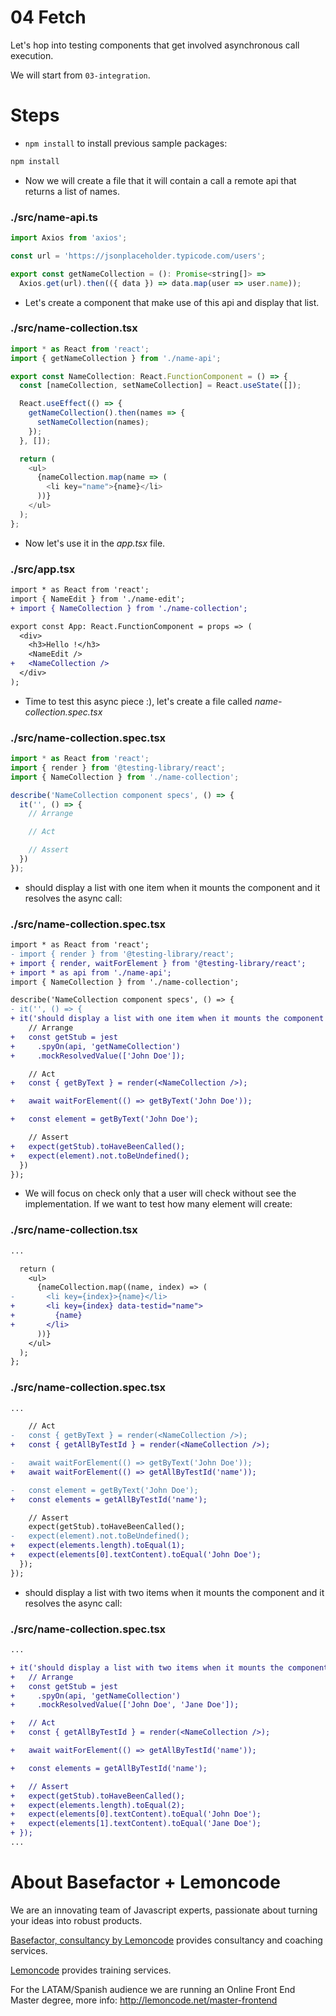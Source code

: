 # 04 Fetch

Let's hop into testing components that get involved asynchronous call execution.

We will start from `03-integration`.

# Steps

- `npm install` to install previous sample packages:

```bash
npm install
```

- Now we will create a file that it will contain a call a remote api that returns a list of names.

### ./src/name-api.ts

```javascript
import Axios from 'axios';

const url = 'https://jsonplaceholder.typicode.com/users';

export const getNameCollection = (): Promise<string[]> =>
  Axios.get(url).then(({ data }) => data.map(user => user.name));

```

- Let's create a component that make use of this api and display that list.

### ./src/name-collection.tsx

```javascript
import * as React from 'react';
import { getNameCollection } from './name-api';

export const NameCollection: React.FunctionComponent = () => {
  const [nameCollection, setNameCollection] = React.useState([]);

  React.useEffect(() => {
    getNameCollection().then(names => {
      setNameCollection(names);
    });
  }, []);

  return (
    <ul>
      {nameCollection.map(name => (
        <li key="name">{name}</li>
      ))}
    </ul>
  );
};


```

- Now let's use it in the _app.tsx_ file.

### ./src/app.tsx

```diff
import * as React from 'react';
import { NameEdit } from './name-edit';
+ import { NameCollection } from './name-collection';

export const App: React.FunctionComponent = props => (
  <div>
    <h3>Hello !</h3>
    <NameEdit />
+   <NameCollection />
  </div>
);

```

- Time to test this async piece :), let's create a file called _name-collection.spec.tsx_

### ./src/name-collection.spec.tsx

```javascript
import * as React from 'react';
import { render } from '@testing-library/react';
import { NameCollection } from './name-collection';

describe('NameCollection component specs', () => {
  it('', () => {
    // Arrange

    // Act

    // Assert
  })
});
```

- should display a list with one item when it mounts the component and it resolves the async call:

### ./src/name-collection.spec.tsx

```diff
import * as React from 'react';
- import { render } from '@testing-library/react';
+ import { render, waitForElement } from '@testing-library/react';
+ import * as api from './name-api';
import { NameCollection } from './name-collection';

describe('NameCollection component specs', () => {
- it('', () => {
+ it('should display a list with one item when it mounts the component and it resolves the async call', async () => {
    // Arrange
+   const getStub = jest
+     .spyOn(api, 'getNameCollection')
+     .mockResolvedValue(['John Doe']);

    // Act
+   const { getByText } = render(<NameCollection />);

+   await waitForElement(() => getByText('John Doe'));

+   const element = getByText('John Doe');

    // Assert
+   expect(getStub).toHaveBeenCalled();
+   expect(element).not.toBeUndefined();
  })
});

```

- We will focus on check only that a user will check without see the implementation. If we want to test how many element will create:

### ./src/name-collection.tsx

```diff
...

  return (
    <ul>
      {nameCollection.map((name, index) => (
-       <li key={index}>{name}</li>
+       <li key={index} data-testid="name">
+         {name}
+       </li>
      ))}
    </ul>
  );
};

```

### ./src/name-collection.spec.tsx

```diff
...

    // Act
-   const { getByText } = render(<NameCollection />);
+   const { getAllByTestId } = render(<NameCollection />);

-   await waitForElement(() => getByText('John Doe'));
+   await waitForElement(() => getAllByTestId('name'));

-   const element = getByText('John Doe');
+   const elements = getAllByTestId('name');

    // Assert
    expect(getStub).toHaveBeenCalled();
-   expect(element).not.toBeUndefined();
+   expect(elements.length).toEqual(1);
+   expect(elements[0].textContent).toEqual('John Doe');
  });
});

```

- should display a list with two items when it mounts the component and it resolves the async call:

### ./src/name-collection.spec.tsx

```diff
...

+ it('should display a list with two items when it mounts the component and it resolves the async call', async () => {
+   // Arrange
+   const getStub = jest
+     .spyOn(api, 'getNameCollection')
+     .mockResolvedValue(['John Doe', 'Jane Doe']);

+   // Act
+   const { getAllByTestId } = render(<NameCollection />);

+   await waitForElement(() => getAllByTestId('name'));

+   const elements = getAllByTestId('name');

+   // Assert
+   expect(getStub).toHaveBeenCalled();
+   expect(elements.length).toEqual(2);
+   expect(elements[0].textContent).toEqual('John Doe');
+   expect(elements[1].textContent).toEqual('Jane Doe');
+ });
...

```

# About Basefactor + Lemoncode

We are an innovating team of Javascript experts, passionate about turning your ideas into robust products.

[Basefactor, consultancy by Lemoncode](http://www.basefactor.com) provides consultancy and coaching services.

[Lemoncode](http://lemoncode.net/services/en/#en-home) provides training services.

For the LATAM/Spanish audience we are running an Online Front End Master degree, more info: http://lemoncode.net/master-frontend

